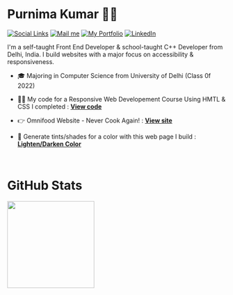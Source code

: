 # Purnima Kumar 👩‍💻

[![Social Links](https://img.shields.io/badge/-Social%20Links-222222?style=flat-square&logo=linktree&color=blue&&link=https://linktr.ee/purnimakumar)](https://linktr.ee/purnimakumar) 
[![Mail me](https://img.shields.io/badge/-Mail%20me-222222?style=flat-square&logo=gmail&color=green&&link=mailto:purnimakumarr@gmail.com)](mailto:purnimakumar2021@gmail.com)
[![My Portfolio](https://img.shields.io/badge/-My%20Portfolio-222222?style=flat-square&color=gray&&link=https://purnimakumarr.github.io)](https://purnimakumarr.github.io)
[![LinkedIn](https://img.shields.io/badge/-LinkedIn-222222?style=flat-square&color=purple&logo=linkedin&&link=https://www.linkedin.com/in/purnima-kumar-b024aa21b)](https://www.linkedin.com/in/purnima-kumar-b024aa21b)

I'm a self-taught Front End Developer & school-taught C++ Developer from Delhi, India. I build websites with a major focus on accessibility & responsiveness.

- 🎓 Majoring in Computer Science from University of Delhi (Class 0f 2022)

- 👩‍💻 My code for a Responsive Web Developement Course Using HMTL & CSS I completed : [**View code**](https://github.com/purnimakumarr/html-css-course)

- 👉 Omnifood Website - Never Cook Again! : [**View site**](https://omnifood-purnima.netlify.app)

- 🔗 Generate tints/shades for a color with this web page I build : [**Lighten/Darken Color**](https://purnimakumarr.github.io/lighten-darken-color/)

<br />

# GitHub Stats

<img height="200em" src="https://github-readme-stats.vercel.app/api/top-langs/?username=purnimakumarr&layout=compact&theme=vision-friendly-dark&card_width=300em"/>
